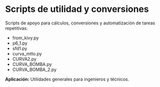 # Scripts de utilidad y conversiones

Scripts de apoyo para cálculos, conversiones y automatización de tareas repetitivas.

- from_kivy.py
- p6_1.py
- sfd1.py
- curva_mtto.py
- CURVA2.py
- CURVA_BOMBA.py
- CURVA_BOMBA_2.py

**Aplicación:** Utilidades generales para ingenieros y técnicos.
